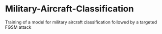 # Military-Aircraft-Classification
Training of a model for military aircraft classification followed by a targeted FGSM attack
